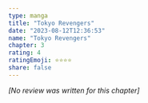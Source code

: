 ```yaml
---
type: manga
title: "Tokyo Revengers"
date: "2023-08-12T12:36:53"
name: "Tokyo Revengers"
chapter: 3
rating: 4
ratingEmoji: ⭐️⭐️⭐️⭐️
share: false
---
```


_[No review was written for this chapter]_
